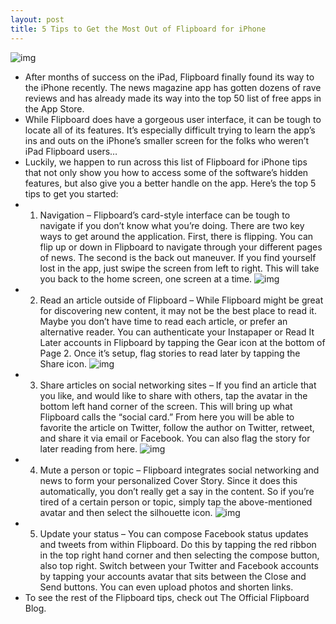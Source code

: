 ```yaml
---
layout: post
title: 5 Tips to Get the Most Out of Flipboard for iPhone
---
```

![img](http://media.idownloadblog.com/wp-content/uploads/2011/12/FlipboardforiPhone_blog-e1323277547983.jpg)
* After months of success on the iPad, Flipboard finally found its way to the iPhone recently. The news magazine app has gotten dozens of rave reviews and has already made its way into the top 50 list of free apps in the App Store.
* While Flipboard does have a gorgeous user interface, it can be tough to locate all of its features. It’s especially difficult trying to learn the app’s ins and outs on the iPhone’s smaller screen for the folks who weren’t iPad Flipboard users…
* Luckily, we happen to run across this list of Flipboard for iPhone tips that not only show you how to access some of the software’s hidden features, but also give you a better handle on the app. Here’s the top 5 tips to get you started:
* 1. Navigation – Flipboard’s card-style interface can be tough to navigate if you don’t know what you’re doing. There are two key ways to get around the application. First, there is flipping. You can flip up or down in Flipboard to navigate through your different pages of news. The second is the back out maneuver. If you find yourself lost in the app, just swipe the screen from left to right. This will take you back to the home screen, one screen at a time.
![img](http://media.idownloadblog.com/wp-content/uploads/2011/12/flipboard-settings.jpeg)
* 2. Read an article outside of Flipboard – While Flipboard might be great for discovering new content, it may not be the best place to read it. Maybe you don’t have time to read each article, or prefer an alternative reader. You can authenticate your Instapaper or Read It Later accounts in Flipboard by tapping the Gear icon at the bottom of Page 2. Once it’s setup, flag stories to read later by tapping the Share icon.
![img](http://media.idownloadblog.com/wp-content/uploads/2011/12/social-card.jpg)
* 3. Share articles on social networking sites – If you find an article that you like, and would like to share with others, tap the avatar in the bottom left hand corner of the screen. This will bring up what Flipboard calls the “social card.” From here you will be able to favorite the article on Twitter, follow the author on Twitter, retweet, and share it via email or Facebook. You can also flag the story for later reading from here.
![img](http://media.idownloadblog.com/wp-content/uploads/2011/12/flipboard-mute.jpeg)
* 4. Mute a person or topic – Flipboard integrates social networking and news to form your personalized Cover Story. Since it does this automatically, you don’t really get a say in the content. So if you’re tired of a certain person or topic, simply tap the above-mentioned avatar and then select the silhouette icon.
![img](http://media.idownloadblog.com/wp-content/uploads/2011/12/compose-flipboard.jpeg)
* 5. Update your status – You can compose Facebook status updates and tweets from within Flipboard. Do this by tapping the red ribbon in the top right hand corner and then selecting the compose button, also top right. Switch between your Twitter and Facebook accounts by tapping your accounts avatar that sits between the Close and Send buttons. You can even upload photos and shorten links.
* To see the rest of the Flipboard tips, check out The Official Flipboard Blog.

